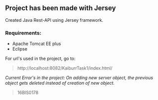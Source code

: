 ## Project has been made with Jersey
Created Java Rest-API using Jersey framework.

### Requirements:
- Apache Tomcat EE plus
- Eclipse

For url's used in the project, go to:
> http://localhost:8082/KaiburrTask1/index.html/

_Current Error's in the project:
On adding new server object, the previous object gets deleted instead of creation of new object._

> 16BIS0178
